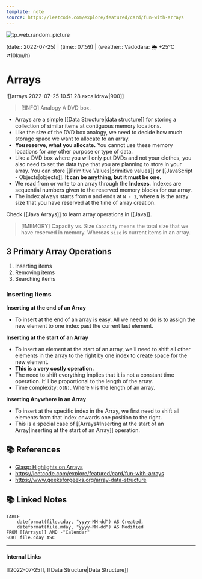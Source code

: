 ```yaml
---
template: note
source: https://leetcode.com/explore/featured/card/fun-with-arrays
---
```

![tp.web.random_picture](https://images.unsplash.com/photo-1582149916751-c4ecb7b29adb?crop=entropy&cs=tinysrgb&fit=crop&fm=jpg&h=300&ixid=MnwxfDB8MXxyYW5kb218MHx8dHJlZSxsYW5kc2NhcGUsd2F0ZXIsbW91bnRhaW58fHx8fHwxNjU4NzE2MTc3&ixlib=rb-1.2.1&q=80&utm_campaign=api-credit&utm_medium=referral&utm_source=unsplash_source&w=900)

(date:: 2022-07-25) | (time:: 07:59) | (weather:: Vadodara: 🌦   +25°C ↗10km/h)

# Arrays
![[arrays 2022-07-25 10.51.28.excalidraw|900]]
> [!INFO] Analogy
> A DVD box.
- Arrays are a simple [[Data Structure|data structure]] for storing a collection of similar items at contiguous memory locations.
- Like the size of the DVD box analogy, we need to decide how much storage space we want to allocate to an array. 
- **You reserve, what you allocate.** You cannot use these memory locations for any other purpose or type of data.
- Like a DVD box where you will only put DVDs and not your clothes, you also need to set the data type that you are planning to store in your array. You can store [[Primitive Values|primitive values]] or [[JavaScript - Objects|objects]]. **It can be anything, but it must be one.**
- We read from or write to an array through the **Indexes**. Indexes are sequential numbers given to the reserved memory blocks for our array. 
- The index always starts from `0` and ends at `N - 1`, where `N` is the array size that you have reserved at the time of array creation.

Check [[Java Arrays]] to learn array operations in [[Java]].

> [!MEMORY] Capacity vs. Size
> `Capacity` means the total size that we have reserved in memory. Whereas `size` is current items in an array.

## 3 Primary Array Operations
1. Inserting items
2. Removing items
3. Searching items

### Inserting Items

**Inserting at the end of an Array**
- To insert at the end of an array is easy. All we need to do is to assign the new element to one index past the current last element.

**Inserting at the start of an Array**
- To insert an element at the start of an array, we'll need to shift all other elements in the array to the right by one index to create space for the new element.
- **This is a very costly operation.** 
- The need to shift everything implies that it is not a constant time operation. It'll be proportional to the length of the array.
- Time complexity: `O(N)`. Where `N` is the length of an array.

**Inserting Anywhere in an Array**
- To insert at the specific index in the Array, we first need to shift all elements from that index onwards one position to the right.
- This is a special case of [[Arrays#Inserting at the start of an Array|inserting at the start of an Array]] operation.

## 📚 References
- [Glasp: Highlights on Arrays](https://glasp.co/#/ManadayM/?tag=arrays)
- https://leetcode.com/explore/featured/card/fun-with-arrays
- https://www.geeksforgeeks.org/array-data-structure

## 📚 Linked Notes
```dataview
TABLE 
	dateformat(file.cday, "yyyy-MM-dd") AS Created, 
	dateformat(file.mday, "yyyy-MM-dd") AS Modified
FROM [[Arrays]] AND -"Calendar"
SORT file.cday ASC
```

---
#### Internal Links
[[2022-07-25]], [[Data Structure|Data Structure]]